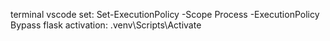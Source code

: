 terminal vscode set: Set-ExecutionPolicy -Scope Process -ExecutionPolicy Bypass
flask activation: .venv\Scripts\Activate
